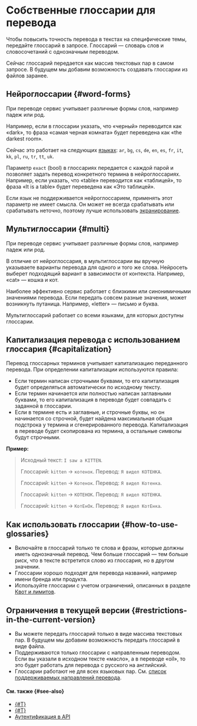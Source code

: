# Собственные глоссарии для перевода

Чтобы повысить точность перевода в текстах на специфические темы, передайте глоссарий в запросе. Глоссарий — словарь слов и словосочетаний с однозначным переводом.

Сейчас глоссарий передается как массив текстовых пар в самом запросе. В будущем мы добавим возможность создавать глоссарии из файлов заранее.

## Нейроглоссарии {#word-forms}

При переводе сервис учитывает различные формы слов, например падеж или род.

Например, если в глоссарии указать, что «черный» переводится как «dark», то фраза «самая черная комната» будет переведена как «the darkest room».

Сейчас это работает на следующих [языках](supported-languages.md): `ar`, `bg`, `cs`, `de`, `en`, `es`, `fr`, `it`, `kk`, `pl`, `ru`, `tr`, `tt`, `uk`.

Параметр `exact` (bool) в глоссариях передается с каждой парой и позволяет задать перевод конкретного термина в нейроглоссариях. Например, если указать, что «table» переводится как «таблицей», то фраза «It is a table» будет переведена как «Это таблицей».

Если язык не поддерживается нейроглоссарием, применять этот параметр не имеет смысла. Он может не всегда срабатывать или срабатывать неточно, поэтому лучше использовать [экранирование](../operations/better-quality.md#screen).

## Мультиглоссарии {#multi}

При переводе сервис учитывает различные формы слов, например падеж или род.

В отличие от нейроглоссария, в мультиглоссарии вы вручную указываете варианты перевода для одного и того же слова. Нейросеть выберет подходящий вариант в зависимости от контекста. Например, «cat» — кошка и кот.

Наиболее эффективно сервис работает с близкими или синонимичными значениями перевода. Если передать совсем разные значения, может возникнуть путаница. Например, «letter» — письмо и буква.

Мультиглоссарий работает со всеми языками, для которых доступны глоссарии.

## Капитализация перевода с использованием глоссария {#capitalization}

Перевод глоссарных терминов учитывает капитализацию переданного перевода. При определении капитализации используются правила:

* Если термин написан строчными буквами, то его капитализация будет определяться автоматически по исходному тексту.
* Если термин начинается или полностью написан заглавными буквами, то его капитализация в переводе будет совпадать с заданной в глоссарии.
* Если в термине есть и заглавные, и строчные буквы, но он начинается со строчной, будет найдена максимальная общая подстрока у термина и сгенерированного перевода. Капитализация в переводе будет скопирована из термина, а остальные символы будут строчными.

**Пример:**

> Исходный текст: `I saw a KITTEN`.
> 
> Глоссарий: `kitten` → `котенок`.
> Перевод: `Я видел КОТЕНКА`.
> 
> Глоссарий: `kitten` → `Котенок`.
> Перевод: `Я видел Котенка`.
> 
> Глоссарий: `kitten` → `КОТЕНОК`.
> Перевод: `Я видел КОТЕНКА`.
> 
> Глоссарий: `kitten` → `КотЕнОк`.
> Перевод: `Я видел КотЕнка`.

## Как использовать глоссарии {#how-to-use-glossaries}

* Включайте в глоссарий только те слова и фразы, которые должны иметь однозначный перевод. Чем больше глоссарий — тем больше риск, что в тексте встретится слово из глоссария, но в другом значении.
* Глоссарии хорошо подходят для перевода названий, например имени бренда или продукта.
* Используйте глоссарии с учетом ограничений, описанных в разделе [Квот и лимитов](../../translate/concepts/limits#translate-limits).

## Ограничения в текущей версии {#restrictions-in-the-current-version}

* Вы можете передать глоссарий только в виде массива текстовых пар. В будущем мы добавим возможность передать глоссарий в виде файла.
* Поддерживаются только глоссарии с направленным переводом. Если вы указали в исходном тексте «масло», а в переводе «oil», то это будет работать для перевода с русского на английский.
* Глоссарии работают не для всех языковых пар. См. [список поддерживаемых направлений перевода](glossary-supported-pairs.md).

#### См. также {#see-also}

* [{#T}](glossary-supported-pairs.md)
* [{#T}](../operations/better-quality.md#with-glossary)
* [Аутентификация в API](../api-ref/authentication.md)
